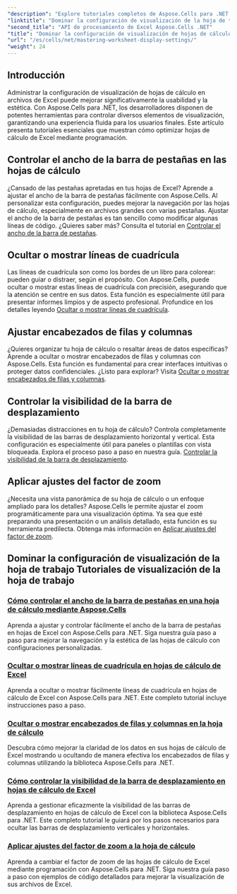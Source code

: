 ```yaml
---
"description": "Explore tutoriales completos de Aspose.Cells para .NET que cubren configuraciones de visualización de hojas de trabajo, incluidas líneas de cuadrícula, encabezados, barras de desplazamiento, ancho de la barra de pestañas y ajustes de zoom."
"linktitle": "Dominar la configuración de visualización de la hoja de trabajo"
"second_title": "API de procesamiento de Excel Aspose.Cells .NET"
"title": "Dominar la configuración de visualización de hojas de cálculo en Aspose.Cells para .NET"
"url": "/es/cells/net/mastering-worksheet-display-settings/"
"weight": 24
---
```


## Introducción

Administrar la configuración de visualización de hojas de cálculo en archivos de Excel puede mejorar significativamente la usabilidad y la estética. Con Aspose.Cells para .NET, los desarrolladores disponen de potentes herramientas para controlar diversos elementos de visualización, garantizando una experiencia fluida para los usuarios finales. Este artículo presenta tutoriales esenciales que muestran cómo optimizar hojas de cálculo de Excel mediante programación.  

## Controlar el ancho de la barra de pestañas en las hojas de cálculo  
¿Cansado de las pestañas apretadas en tus hojas de Excel? Aprende a ajustar el ancho de la barra de pestañas fácilmente con Aspose.Cells. Al personalizar esta configuración, puedes mejorar la navegación por las hojas de cálculo, especialmente en archivos grandes con varias pestañas. Ajustar el ancho de la barra de pestañas es tan sencillo como modificar algunas líneas de código. ¿Quieres saber más? Consulta el tutorial en [Controlar el ancho de la barra de pestañas](./controlling-tab-bar-width/).  

## Ocultar o mostrar líneas de cuadrícula  
Las líneas de cuadrícula son como los bordes de un libro para colorear: pueden guiar o distraer, según el propósito. Con Aspose.Cells, puede ocultar o mostrar estas líneas de cuadrícula con precisión, asegurando que la atención se centre en sus datos. Esta función es especialmente útil para presentar informes limpios y de aspecto profesional. Profundice en los detalles leyendo [Ocultar o mostrar líneas de cuadrícula](./hide-display-gridlines/).  

## Ajustar encabezados de filas y columnas  
¿Quieres organizar tu hoja de cálculo o resaltar áreas de datos específicas? Aprende a ocultar o mostrar encabezados de filas y columnas con Aspose.Cells. Esta función es fundamental para crear interfaces intuitivas o proteger datos confidenciales. ¿Listo para explorar? Visita [Ocultar o mostrar encabezados de filas y columnas](./hide-display-row-column-headers/).  

## Controlar la visibilidad de la barra de desplazamiento  
¿Demasiadas distracciones en tu hoja de cálculo? Controla completamente la visibilidad de las barras de desplazamiento horizontal y vertical. Esta configuración es especialmente útil para paneles o plantillas con vista bloqueada. Explora el proceso paso a paso en nuestra guía. [Controlar la visibilidad de la barra de desplazamiento](./controlling-scroll-bar-visibility/).  

## Aplicar ajustes del factor de zoom  
¿Necesita una vista panorámica de su hoja de cálculo o un enfoque ampliado para los detalles? Aspose.Cells le permite ajustar el zoom programáticamente para una visualización óptima. Ya sea que esté preparando una presentación o un análisis detallado, esta función es su herramienta predilecta. Obtenga más información en [Aplicar ajustes del factor de zoom](./apply-zoom-factor-adjustments/).  

## Dominar la configuración de visualización de la hoja de trabajo Tutoriales de visualización de la hoja de trabajo
### [Cómo controlar el ancho de la barra de pestañas en una hoja de cálculo mediante Aspose.Cells](./controlling-tab-bar-width/)
Aprenda a ajustar y controlar fácilmente el ancho de la barra de pestañas en hojas de Excel con Aspose.Cells para .NET. Siga nuestra guía paso a paso para mejorar la navegación y la estética de las hojas de cálculo con configuraciones personalizadas.
### [Ocultar o mostrar líneas de cuadrícula en hojas de cálculo de Excel](./hide-display-gridlines/)
Aprenda a ocultar o mostrar fácilmente líneas de cuadrícula en hojas de cálculo de Excel con Aspose.Cells para .NET. Este completo tutorial incluye instrucciones paso a paso.
### [Ocultar o mostrar encabezados de filas y columnas en la hoja de cálculo](./hide-display-row-column-headers/)
Descubra cómo mejorar la claridad de los datos en sus hojas de cálculo de Excel mostrando u ocultando de manera efectiva los encabezados de filas y columnas utilizando la biblioteca Aspose.Cells para .NET.
### [Cómo controlar la visibilidad de la barra de desplazamiento en hojas de cálculo de Excel](./controlling-scroll-bar-visibility/)
Aprenda a gestionar eficazmente la visibilidad de las barras de desplazamiento en hojas de cálculo de Excel con la biblioteca Aspose.Cells para .NET. Este completo tutorial le guiará por los pasos necesarios para ocultar las barras de desplazamiento verticales y horizontales.
### [Aplicar ajustes del factor de zoom a la hoja de cálculo](./apply-zoom-factor-adjustments/)
Aprenda a cambiar el factor de zoom de las hojas de cálculo de Excel mediante programación con Aspose.Cells para .NET. Siga nuestra guía paso a paso con ejemplos de código detallados para mejorar la visualización de sus archivos de Excel.
